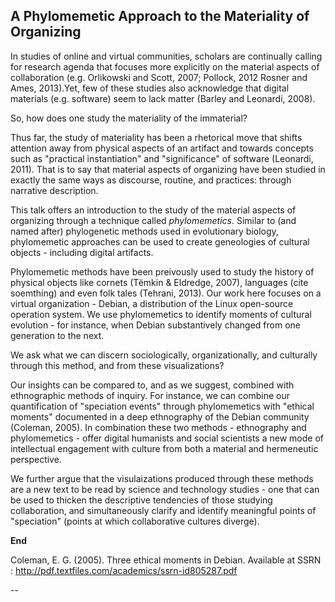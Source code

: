 ## A Phylomemetic Approach to the Materiality of Organizing

In studies of online and virtual communities, scholars are continually calling for research agenda that focuses more explicitly on the material aspects of collaboration (e.g. Orlikowski and Scott, 2007; Pollock, 2012 Rosner and Ames, 2013).Yet, few of these studies also acknowledge that digital materials (e.g. software) seem to lack matter (Barley and Leonardi, 2008). 

So, how does one study the materiality of the immaterial? 

Thus far, the study of materiality has been a rhetorical move that shifts attention away from physical aspects of an artifact and towards concepts such as "practical instantiation" and "significance" of software (Leonardi, 2011). That is to say that material aspects of organizing have been studied in exactly the same ways as discourse, routine, and practices: through narrative description. 

This talk offers an introduction to the study of the material aspects of organizing through a technique called *phylomemetics*. Similar to (and named after) phylogenetic methods used in evolutionary biology, phylomemetic approaches can be used to create  geneologies of cultural objects - including digital artifacts. 

Phylomemetic methods have been preivously used to study the history of physical objects like cornets (Tëmkin & Eldredge, 2007), languages (cite soemthing) and even folk tales (Tehrani, 2013). Our work here focuses on a virtual organization - Debian, a distribution of the Linux open-source operation system. We use phylomemetics to identify moments of cultural evolution - for instance, when Debian substantively changed from one generation to the next. 

We ask what we can discern sociologically, organizationally, and culturally through this method, and from these visualizations? 

Our insights can be compared to, and as we suggest, combined with ethnographic methods of inquiry. For instance, we can combine our quantification of "speciation events" through phylomemetics with "ethical moments" documented in a deep ethnography of the Debian community (Coleman, 2005). In combination these two methods - ethnography and phylomemetics - offer digital humanists and social scientists a new mode of intellectual engagement with culture from both a material and hermeneutic perspective. 

We further argue that the visulaizations produced through these methods are a new text to be read by science and technology studies - one that can be used to thicken the descriptive tendencies of those studying collaboration, and simultaneously clarify and identify meaningful points of "speciation" (points at which collaborative cultures diverge). 


**End**


Coleman, E. G. (2005). Three ethical moments in Debian. Available at SSRN : http://pdf.textfiles.com/academics/ssrn-id805287.pdf



-- 
